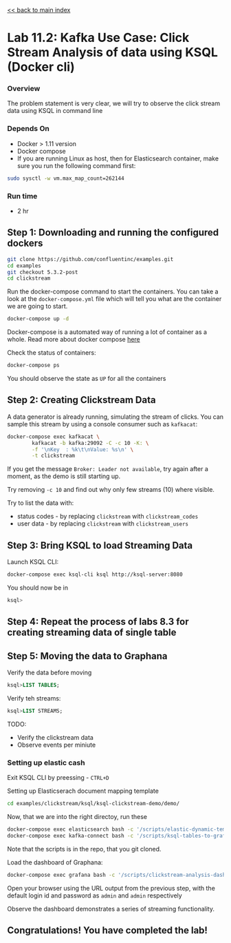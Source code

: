 <link rel='stylesheet' href='../assets/css/main.css'/>

[<< back to main index](../README.md)

# Lab 11.2: Kafka Use Case: Click Stream Analysis of data using KSQL (Docker cli)

### Overview
The problem statement is very clear, we will try to observe the click stream data using KSQL in command line

### Depends On
- Docker > 1.11 version
- Docker compose 
- If you are running Linux as host, then for Elasticsearch container, make sure you run the following command first:
```bash
sudo sysctl -w vm.max_map_count=262144
```

### Run time
- 2 hr

## Step 1: Downloading and running the configured dockers

```bash
git clone https://github.com/confluentinc/examples.git
cd examples
git checkout 5.3.2-post
cd clickstream
```

Run the docker-compose command to start the containers.
You can take a look at the `docker-compose.yml` file which will tell you what are the container we are going to start.

```bash
docker-compose up -d
```

Docker-compose is a automated way of running a lot of container as a whole. Read more about docker compose [here](https://docs.docker.com/compose/)

Check the status of containers:
```bash
docker-compose ps 
```
You should observe the state as `UP` for all the containers

## Step 2: Creating Clickstream Data

A data generator is already running, simulating the stream of clicks. You can sample this stream by using a console consumer such as `kafkacat`:

```bash
docker-compose exec kafkacat \
        kafkacat -b kafka:29092 -C -c 10 -K: \
        -f '\nKey  : %k\t\nValue: %s\n' \
        -t clickstream
```

If you get the message `Broker: Leader not available`, try again after a moment, as the demo is still starting up.

Try removing `-c 10` and find out why only few streams (10) where visible.

Try to list the data with:
- status codes - by replacing `clickstream` with `clickstream_codes`
- user data - by replacing `clickstream` with `clickstream_users`



## Step 3: Bring KSQL to load Streaming Data

Launch KSQL CLI:

```bash
docker-compose exec ksql-cli ksql http://ksql-server:8080
```

You should now be in 
```sql
ksql>
```

## Step 4: Repeat the process of labs 8.3 for creating streaming data of single table

## Step 5: Moving the data to Graphana

Verify the data before moving

```sql
ksql>LIST TABLES;
```

Verify teh streams:
```sql
ksql>LIST STREAMS;
```

TODO: 
- Verify the clickstream data 
- Observe events per miniute


### Setting up elastic cash

Exit KSQL CLI by preessing
	- `CTRL+D`


Setting up Elasticserach document mapping template

```bash
cd examples/clickstream/ksql/ksql-clickstream-demo/demo/
```
Now, that we are into the right directoy, run these

```bash
docker-compose exec elasticsearch bash -c '/scripts/elastic-dynamic-template.sh'
docker-compose exec kafka-connect bash -c '/scripts/ksql-tables-to-grafana.sh'
```

Note that the scripts is in the repo, that you git cloned.


Load the dashboard of Graphana:

```bash
docker-compose exec grafana bash -c '/scripts/clickstream-analysis-dashboard.sh'
```


Open your browser using the URL output from the previous step, with the default login id and password as `admin` and `admin` respectively

Observe the dashboard demonstrates a series of streaming functionality.

## Congratulations! You have completed the lab!